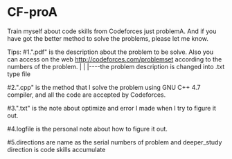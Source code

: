CF-proA
=======

Train myself about code skills from Codeforces just problemA.
And if you have got the better method to solve the problems, please let me know.

Tips:
#1.".pdf" is the description about the problem to be solve. Also you can access on the web http://codeforces.com/problemset according to the numbers of the problem.
|
|
|----the problem description is changed into .txt type file

#2.".cpp" is the method that I solve the problem using GNU C++ 4.7 compiler, and all the code are accepted by Codeforces.

#3.".txt" is the note about optimize and error I made when I try to figure it out.

#4.logfile is the personal note about how to figure it out.

#5.directions are name as the serial numbers of problem and deeper_study direction is code skills accumulate

